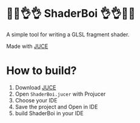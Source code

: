 :100::100::ok_hand::ok_hand: ShaderBoi :ok_hand::ok_hand::100::100:
=========

A simple tool for writing a GLSL fragment shader.

Made with [JUCE](https://juce.com/)

How to build?
=============

1. Download [JUCE](https://juce.com/)
2. Open `ShaderBoi.jucer` with Projucer
3. Choose your IDE
3. Save the project and Open in IDE
4. build ShaderBoi in your IDE